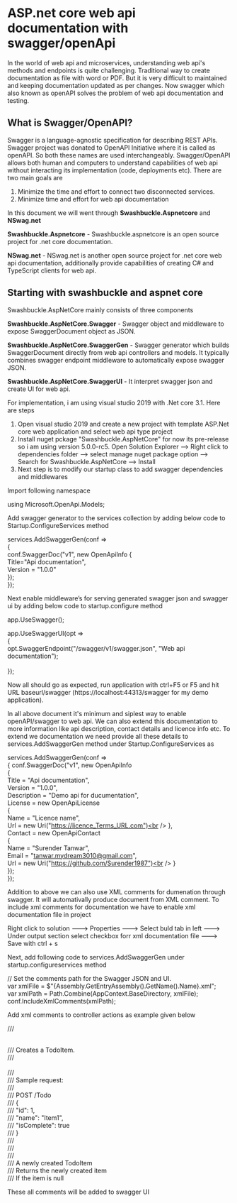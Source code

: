 # ASP.net core web api documentation with swagger/openApi
In the world of web api and microservices, understanding web api's methods and endpoints is quite challenging. Traditional way to create documentation as file with word or PDF. But it is very difficult to maintained and keeping documentation updated as per changes. Now swagger which also known as openAPI solves the problem of web api documentation and testing.

## What is Swagger/OpenAPI?
Swagger is a language-agnostic specification for describing REST APIs. Swagger project was donated to OpenAPI Initiative where it is called as openAPI. So both these names are used interchangeably. Swagger/OpenAPI allows both human and computers to understand capabilities of web api without interacting its implementation (code, deployments etc). There are two main goals are

1. Minimize the time and effort to connect two disconnected services. 
2. Minimize time and effort for web api documentation

In this document we will went through <b>Swashbuckle.Aspnetcore</b> and <b>NSwag.net</b>

<b>Swashbuckle.Aspnetcore</b> - Swashbuckle.aspnetcore is an open source project for .net core documentation.

<b>NSwag.net</b> - NSwag.net is another open source project for .net core web api documentation, additionally provide capabilities of creating C# and TypeScript clients for web api.

## Starting with swashbuckle and aspnet core
Swashbuckle.AspNetCore mainly consists of three components

<b>Swashbuckle.AspNetCore.Swagger</b> - Swagger object and middleware to expose SwaggerDocument object as JSON.

<b>Swashbuckle.AspNetCore.SwaggerGen</b> - Swagger generator which builds SwaggerDocument directly from web api controllers and models. It typically combines swagger endpoint middleware to automatically expose swagger JSON.

<b>Swashbuckle.AspNetCore.SwaggerUI</b> - It interpret swagger json and create UI for web api.

For implementation, i am using visual studio 2019 with .Net core 3.1. Here are steps 

1. Open visual studio 2019 and create a new project with template ASP.Net core web application and select web api type project
2. Install nuget pckage "Swashbuckle.AspNetCore" for now its pre-release so i am using version 5.0.0-rc5.
   Open Solution Explorer --> Right click to dependencies folder --> select manage nuget package option --> Search for Swashbuckle.AspNetCore --> Install
3. Next step is to modify our startup class to add swagger dependencies and middlewares

Import following namespace

using Microsoft.OpenApi.Models;

Add swagger generator to the services collection by adding below code to Startup.ConfigureServices method

services.AddSwaggerGen(conf =><br />
{<br />
  conf.SwaggerDoc("v1", new OpenApiInfo {<br />
      Title="Api documentation",<br />
      Version = "1.0.0"<br />
  });<br />
});

Next enable middleware’s for serving generated swagger json and swagger ui by adding below code to startup.configure method

app.UseSwagger();

app.UseSwaggerUI(opt =><br />
{<br />
  opt.SwaggerEndpoint("/swagger/v1/swagger.json", "Web api documentation");<br />  
});

Now all should go as expected, run application with ctrl+F5 or F5 and hit URL baseurl/swagger (https://localhost:44313/swagger for my demo application). 

In all above document it's minimum and siplest way to enable openAPI/swagger to web api. We can also extend this documentation to more information like api description, contact details and licence info etc. To extend we documentation we need provide all these details to services.AddSwaggerGen method under Startup.ConfigureServices as 

services.AddSwaggerGen(conf =><br />
{
conf.SwaggerDoc("v1", new OpenApiInfo<br />
{<br />
Title = "Api documentation",<br />
Version = "1.0.0",<br />
Description = "Demo api for ducumentation",<br />
License = new OpenApiLicense<br />
{<br />
Name = "Licence name",<br />
Url = new Uri("https://licence_Terms_URL.com")<br />
},<br />
Contact = new OpenApiContact<br />
{<br />
Name = "Surender Tanwar",<br />
Email = "tanwar.mydream3010@gmail.com",<br />
Url = new Uri("https://github.com/Surender1987")<br />
}<br />
});<br />
});<br />

Addition to above we can also use XML comments for dumenation through swagger. It will automativally produce document from XML comment. To include xml comments for documentation we have to enable xml documentation file in project 

Right click to solution ---> Properties ---> Select buld tab in left ---> Under output section select checkbox forr xml documentation file ---> Save with ctrl + s

Next, add following code to services.AddSwaggerGen under startup.configureservices method 

 // Set the comments path for the Swagger JSON and UI.<br />
var xmlFile = $"{Assembly.GetEntryAssembly().GetName().Name}.xml";<br />
var xmlPath = Path.Combine(AppContext.BaseDirectory, xmlFile);<br />
conf.IncludeXmlComments(xmlPath);<br />
                
Add xml comments to controller actions as example given below

/// <summary><br />
/// Creates a TodoItem.<br />
/// </summary><br />
/// <remarks><br />
/// Sample request:<br />
///<br />
/// POST /Todo<br />
/// {<br />
/// "id": 1,<br />
/// "name": "Item1",<br />
/// "isComplete": true<br />
/// }<br />
///<br />
/// </remarks><br />
/// <param name="item"></param><br />
/// <returns>A newly created TodoItem</returns><br />
/// <response code="201">Returns the newly created item</response><br />
/// <response code="400">If the item is null</response><br />

These all comments will be added to swagger UI
